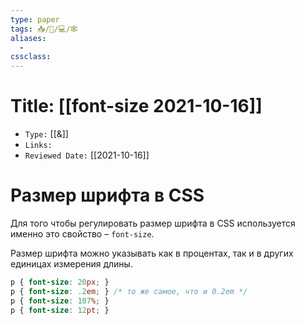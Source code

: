 ```yaml
---
type: paper
tags: 📥️/📜️/💻/🕸
aliases:
  - 
cssclass: 
---
```




# Title: **[[font-size 2021-10-16]]**
- `Type:` [[&]]
- `Links:`
- `Reviewed Date:` [[2021-10-16]]

# Размер шрифта в CSS

Для того чтобы регулировать размер шрифта в CSS используется именно это свойство – `font-size`.

Размер шрифта можно указывать как в процентах, так и в других единицах измерения длины.

```css
p { font-size: 20px; }
p { font-size: .2em; } /* то же самое, что и 0.2em */
p { font-size: 107%; }
p { font-size: 12pt; }
```